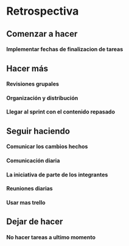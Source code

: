 # Retrospectiva

## Comenzar a hacer
#### Implementar fechas de finalizacion de tareas

## Hacer más
#### Revisiones grupales
#### Organización y distribución
#### Llegar al sprint con el contenido repasado

## Seguir haciendo
#### Comunicar los cambios hechos
#### Comunicación diaria
#### La iniciativa de parte de los integrantes
#### Reuniones diarias
#### Usar mas trello

## Dejar de hacer
#### No hacer tareas a ultimo momento
